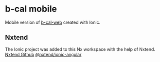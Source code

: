 # b-cal mobile

Mobile version of [b-cal-web](apps/b-cal-web/README.md) created with Ionic.

## Nxtend

The Ionic project was added to this Nx workspace with the help of Nxtend.
[Nxtend Github](https://github.com/nxtend-team/nxtend)
[@nxtend/ionic-angular](https://github.com/nxtend-team/nxtend/tree/main/packages/ionic-angular)
